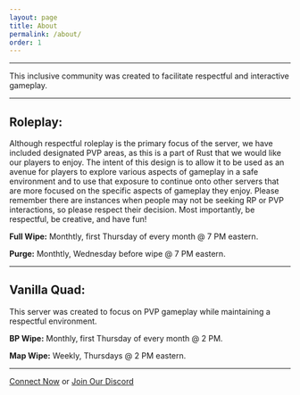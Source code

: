 ```yaml
---
layout: page
title: About
permalink: /about/
order: 1
---
```


<hr color="#22ffcd">

This inclusive community was created to facilitate respectful and interactive gameplay.

<hr color="#22ffcd">

## **Roleplay:**

Although respectful roleplay is the primary focus of the server, we have included designated PVP areas, as this is a part of Rust that we would like our players to enjoy. The intent of this design is to allow it to be used as an avenue for players to explore various aspects of gameplay in a safe environment and to use that exposure to continue onto other servers that are more focused on the specific aspects of gameplay they enjoy. Please remember there are instances when people may not be seeking RP or PVP interactions, so please respect their decision. Most importantly, be respectful, be creative, and have fun!

**Full Wipe:** Monthtly, first Thursday of every month @ 7 PM eastern.

**Purge:** Monthtly, Wednesday before wipe @ 7 PM eastern.

<hr color="#22ffcd">

## **Vanilla Quad:**

This server was created to focus on PVP gameplay while maintaining a respectful environment.

**BP Wipe:** Monthly, first Thursday of every month @ 2 PM.

**Map Wipe:** Weekly, Thursdays @ 2 PM eastern.

<hr color="#dab3ff">

[Connect Now][direct-connect] or [Join Our Discord][discord]

[direct-connect]: steam://connect/135.148.136.142:28015
[discord]: https://discord.gg/methodgames
